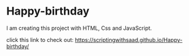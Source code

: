 # Happy-birthday
I am creating this project with HTML, Css and JavaScript.


click this link to check out:  https://scriptingwithsaad.github.io/Happy-birthday/
